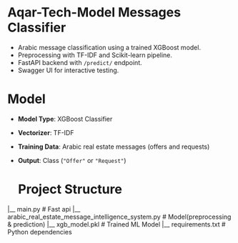 # Aqar-Tech-Model Messages Classifier

- Arabic message classification using a trained XGBoost model.
- Preprocessing with TF-IDF and Scikit-learn pipeline.
- FastAPI backend with `/predict/` endpoint.
- Swagger UI for interactive testing.



# Model

- **Model Type**: XGBoost Classifier
- **Vectorizer**: TF-IDF
- **Training Data**: Arabic real estate messages (offers and requests)
- **Output**: Class (`"Offer"` or `"Request"`)


  # Project Structure

|__ main.py                                                                             # Fast api
|__ arabic_real_estate_message_intelligence_system.py                                   # Model(preprocessing & prediction)
|__ xgb_model.pkl                                                                       # Trained ML Model
|__ requirements.txt                                                                    # Python dependencies
